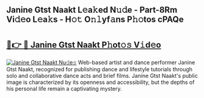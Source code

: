 ## Janine Gtst Naakt L𝚎a𝚔ed N𝚞𝚍e - Part-8Rm Vi𝚍𝚎o L𝚎a𝚔s - H𝚘𝚝 O𝚗𝚕yf𝚊ns P𝚑𝚘tos cPAQe

# <h2><a href="http://kf7n8v.oniu.top/?m=Janine+Gtst+Naakt">🔗👉 🔴 Janine Gtst Naakt P𝚑ot𝚘𝚜 V𝚒d𝚎o</a></h2>

[![Janine Gtst Naakt Nu𝚍e𝚜](https://i.imgur.com/0qMVB7G.gif)](http://kf7n8v.oniu.top/?m=Janine+Gtst+Naakt)
Web-based artist and dance performer Janine Gtst Naakt, recognized for publishing dance and lifestyle tutorials through solo and collaborative dance acts and brief films. Janine Gtst Naakt's public image is characterized by its openness and accessibility, but the depths of his personal life remain a captivating mystery.  
